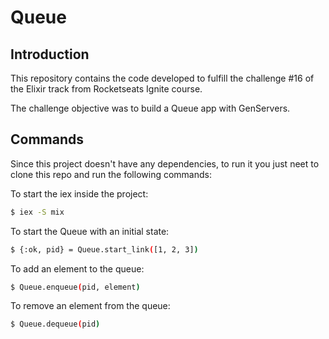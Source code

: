 # Queue

## Introduction

This repository contains the code developed to fulfill the challenge #16 of the Elixir track from Rocketseats Ignite course.

The challenge objective was to build a Queue app with GenServers.

## Commands

Since this project doesn't have any dependencies, to run it you just neet to clone this repo and run the following commands:

To start the iex inside the project:
```sh
$ iex -S mix
```

To start the Queue with an initial state:
```sh
$ {:ok, pid} = Queue.start_link([1, 2, 3])
```

To add an element to the queue:
```sh
$ Queue.enqueue(pid, element)
```

To remove an element from the queue:
```sh
$ Queue.dequeue(pid)
```
